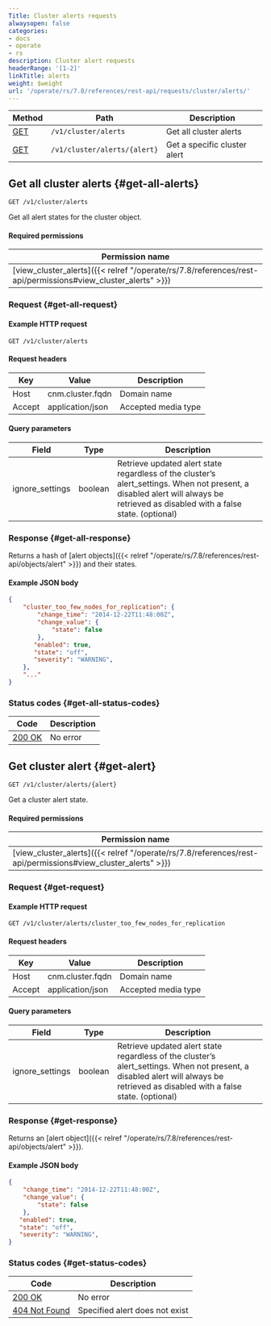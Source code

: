 ```yaml
---
Title: Cluster alerts requests
alwaysopen: false
categories:
- docs
- operate
- rs
description: Cluster alert requests
headerRange: '[1-2]'
linkTitle: alerts
weight: $weight
url: '/operate/rs/7.8/references/rest-api/requests/cluster/alerts/'
---
```


| Method | Path | Description |
|--------|------|-------------|
| [GET](#get-all-alerts) | `/v1/cluster/alerts` | Get all cluster alerts |
| [GET](#get-alert) | `/v1/cluster/alerts/{alert}` | Get a specific cluster alert |

## Get all cluster alerts {#get-all-alerts}

	GET /v1/cluster/alerts

Get all alert states for the cluster object.

#### Required permissions

| Permission name |
|-----------------|
| [view_cluster_alerts]({{< relref "/operate/rs/7.8/references/rest-api/permissions#view_cluster_alerts" >}}) |

### Request {#get-all-request} 

#### Example HTTP request

	GET /v1/cluster/alerts 

#### Request headers

| Key | Value | Description |
|-----|-------|-------------|
| Host | cnm.cluster.fqdn | Domain name |
| Accept | application/json | Accepted media type |

#### Query parameters

| Field | Type | Description |
|-------|------|-------------|
| ignore_settings | boolean | Retrieve updated alert state regardless of the cluster’s alert_settings. When not present, a disabled alert will always be retrieved as disabled with a false state. (optional) |

### Response {#get-all-response} 

Returns a hash of [alert objects]({{< relref "/operate/rs/7.8/references/rest-api/objects/alert" >}}) and their states.

#### Example JSON body

```json
{
    "cluster_too_few_nodes_for_replication": {
        "change_time": "2014-12-22T11:48:00Z",
        "change_value": {
            "state": false
        },
       "enabled": true,
       "state": "off",
       "severity": "WARNING",
    },
    "..."
}
```

### Status codes {#get-all-status-codes} 

| Code | Description |
|------|-------------|
| [200 OK](http://www.w3.org/Protocols/rfc2616/rfc2616-sec10.html#sec10.2.1) | No error |

## Get cluster alert {#get-alert}

	GET /v1/cluster/alerts/{alert}

Get a cluster alert state.

#### Required permissions

| Permission name |
|-----------------|
| [view_cluster_alerts]({{< relref "/operate/rs/7.8/references/rest-api/permissions#view_cluster_alerts" >}}) |

### Request {#get-request} 

#### Example HTTP request

	GET /v1/cluster/alerts/cluster_too_few_nodes_for_replication 

#### Request headers

| Key | Value | Description |
|-----|-------|-------------|
| Host | cnm.cluster.fqdn | Domain name |
| Accept | application/json | Accepted media type |

#### Query parameters

| Field | Type | Description |
|-------|------|-------------|
| ignore_settings | boolean | Retrieve updated alert state regardless of the cluster’s alert_settings. When not present, a disabled alert will always be retrieved as disabled with a false state. (optional) |

### Response {#get-response} 

Returns an [alert object]({{< relref "/operate/rs/7.8/references/rest-api/objects/alert" >}}).

#### Example JSON body

```json
{
    "change_time": "2014-12-22T11:48:00Z",
    "change_value": {
        "state": false
    },
   "enabled": true,
   "state": "off",
   "severity": "WARNING",
}
```

### Status codes {#get-status-codes} 

| Code | Description |
|------|-------------|
| [200 OK](http://www.w3.org/Protocols/rfc2616/rfc2616-sec10.html#sec10.2.1) | No error |
| [404 Not Found](http://www.w3.org/Protocols/rfc2616/rfc2616-sec10.html#sec10.4.5) | Specified alert does not exist |
